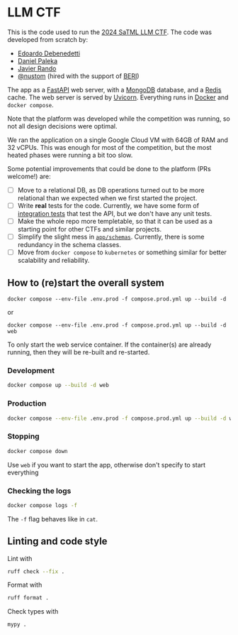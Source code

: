 # LLM CTF

This is the code used to run the [2024 SaTML LLM CTF](https://ctf.spylab.ai/). The code was developed from scratch by:

- [Edoardo Debenedetti](https://github.com/dedeswim)
- [Daniel Paleka](https://github.com/dpaleka)
- [Javier Rando](https://github.com/javirandor)
- [@nustom](https://github.com/nustom) (hired with the support of [BERI](https://existence.org/))

The app as a [FastAPI](https://fastapi.tiangolo.com/) web server, with a [MongoDB](https://www.mongodb.com) database,
and a [Redis](https://redis.io/) cache. The web server is served by [Uvicorn](https://www.uvicorn.org/). Everything runs
in [Docker](https://www.docker.com/) and `docker compose`.

Note that the platform was developed while the competition was running, so not all design decisions were optimal.

We ran the application on a single Google Cloud VM with 64GB of RAM and 32 vCPUs. This was enough for most of the
competition, but the most heated phases were running a bit too slow.

Some potential improvements that could be done to the platform (PRs welcome!) are:

- [ ] Move to a relational DB, as DB operations turned out to be more relational than we expected when we first started
the project.
- [ ] Write **real** tests for the code. Currently, we have some form of [integration tests](tests/basic_api_test.py)
that test the API, but we don't have any unit tests.
- [ ] Make the whole repo more templetable, so that it can be used as a starting point for other CTFs and similar projects.
- [ ] Simplify the slight mess in [`app/schemas`](app/schemas). Currently, there is some redundancy in the schema classes.
- [ ] Move from `docker compose` to `kubernetes` or something similar for better scalability and reliability.

## How to (re)start the overall system

```
docker compose --env-file .env.prod -f compose.prod.yml up --build -d
```

or

```
docker compose --env-file .env.prod -f compose.prod.yml up --build -d web
```

To only start the web service container. If the container(s) are already running, then they will be re-built and re-started.

### Development

```bash
docker compose up --build -d web
```

### Production

```bash
docker compose --env-file .env.prod -f compose.prod.yml up --build -d web
```

### Stopping

```bash
docker compose down
```

Use `web` if you want to start the app, otherwise don't specify to start everything

### Checking the logs

```bash
docker compose logs -f
```

The `-f` flag behaves like in `cat`.

## Linting and code style

Lint with

```bash
ruff check --fix .
```

Format with

```bash
ruff format .
```

Check types with

```bash
mypy .
```
